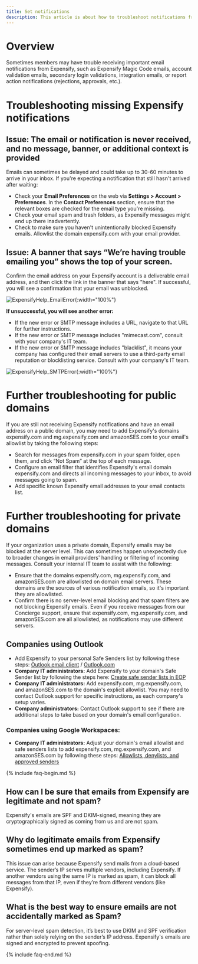 ```yaml
---
title: Set notifications
description: This article is about how to troubleshoot notifications from Expensify. 
--- 
```


# Overview 
Sometimes members may have trouble receiving important email notifications from Expensify, such as Expensify Magic Code emails, account validation emails, secondary login validations, integration emails, or report action notifications (rejections, approvals, etc.). 

# Troubleshooting missing Expensify notifications

## Issue: The email or notification is never received, and no message, banner, or additional context is provided 
Emails can sometimes be delayed and could take up to 30-60 minutes to arrive in your inbox. If you're expecting a notification that still hasn't arrived after waiting: 
 - Check your **Email Preferences** on the web via **Settings > Account > Preferences**. In the **Contact Preferences** section, ensure that the relevant boxes are checked for the email type you're missing.
 - Check your email spam and trash folders, as Expensify messages might end up there inadvertently.
 - Check to make sure you haven't unintentionally blocked Expensify emails. Allowlist the domain expensify.com with your email provider.

## Issue: A banner that says “We’re having trouble emailing you” shows the top of your screen.
Confirm the email address on your Expensify account is a deliverable email address, and then click the link in the banner that says "here". If successful, you will see a confirmation that your email was unblocked. 

 ![ExpensifyHelp_EmailError]({{site.url}}/assets/images/ExpensifyHelp_EmailError.png){:width="100%"}
 
 **If unsuccessful, you will see another error:**
 - If the new error or SMTP message includes a URL, navigate to that URL for further instructions. 
 - If the new error or SMTP message includes "mimecast.com", consult with your company's IT team.
 - If the new error or SMTP message includes "blacklist", it means your company has configured their email servers to use a third-party email reputation or blocklisting service. Consult with your company's IT team.
   
![ExpensifyHelp_SMTPError]({{site.url}}/assets/images/ExpensifyHelp_SMTPError.png){:width="100%"}

# Further troubleshooting for public domains

If you are still not receiving Expensify notifications and have an email address on a public domain, you may need to add Expensify's domains expensify.com and mg.expensify.com and amazonSES.com to your email's allowlist by taking the following steps: 

 - Search for messages from expensify.com in your spam folder, open them, and click “Not Spam” at the top of each message.
 - Configure an email filter that identifies Expensify's email domain expensify.com and directs all incoming messages to your inbox, to avoid messages going to spam.
 - Add specific known Expensify email addresses to your email contacts list. 

# Further troubleshooting for private domains 

If your organization uses a private domain, Expensify emails may be blocked at the server level. This can sometimes happen unexpectedly due to broader changes in email providers' handling or filtering of incoming messages. Consult your internal IT team to assist with the following:

 -  Ensure that the domains expensify.com, mg.expensify.com, and amazonSES.com are allowlisted on domain email servers. These domains are the sources of various notification emails, so it's important they are allowlisted. 
 - Confirm there is no server-level email blocking and that spam filters are not blocking Expensify emails. Even if you receive messages from our Concierge support, ensure that expensify.com, mg.expensify.com, and amazonSES.com are all allowlisted, as notifications may use different servers.

## Companies using Outlook

- Add Expensify to your personal Safe Senders list by following these steps: [Outlook email client](https://support.microsoft.com/en-us/office/add-recipients-of-my-email-messages-to-the-safe-senders-list-be1baea0-beab-4a30-b968-9004332336ce) / [Outlook.com](https://support.microsoft.com/en-us/office/safe-senders-in-outlook-com-470d4ee6-e3b6-402b-8cd9-a6f00eda7339)
- **Company IT administrators:** Add Expensify to your domain's Safe Sender list by following the steps here: [Create safe sender lists in EOP](https://learn.microsoft.com/en-us/defender-office-365/create-safe-sender-lists-in-office-365)
- **Company IT administrators:** Add expensify.com, mg.expensify.com, and amazonSES.com to the domain's explicit allowlist. You may need to contact Outlook support for specific instructions, as each company's setup varies. 
- **Company administrators:** Contact Outlook support to see if there are additional steps to take based on your domain's email configuration. 

### Companies using Google Workspaces: 

- **Company IT administrators:** Adjust your domain's email allowlist and safe senders lists to add expensify.com, mg.expensify.com, and amazonSES.com by following these steps: [Allowlists, denylists, and approved senders](https://support.google.com/a/answer/60752)

{% include faq-begin.md %}

## How can I be sure that emails from Expensify are legitimate and not spam?

Expensify's emails are SPF and DKIM-signed, meaning they are cryptographically signed as coming from us and are not spam.

## Why do legitimate emails from Expensify sometimes end up marked as spam?

This issue can arise because Expensify send mails from a cloud-based service. The sender’s IP serves multiple vendors, including Expensify. If another vendors using the same IP is marked as spam, it can block all messages from that IP, even if they’re from different vendors (like Expensify).

## What is the best way to ensure emails are not accidentally marked as Spam? 

For server-level spam detection, it’s best to use DKIM and SPF verification rather than solely relying on the sender’s IP address. Expensify's emails are signed and encrypted to prevent spoofing.

{% include faq-end.md %}
